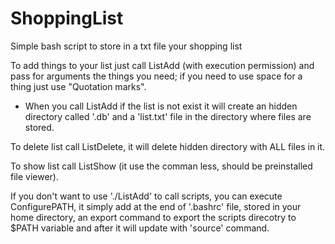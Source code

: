 # ShoppingList
Simple bash script to store in a txt file your shopping list

To add things to your list just call ListAdd (with execution permission) and pass for arguments the things you need; if you need to use space for a thing just use "Quotation marks".
- When you call ListAdd if the list is not exist it will create an hidden directory called '.db' and a 'list.txt' file in the directory where files are stored.

To delete list call ListDelete, it will delete hidden directory with ALL files in it.

To show list call ListShow (it use the comman less, should be preinstalled file viewer).

If you don't want to use './ListAdd' to call scripts, you can execute ConfigurePATH, it simply add at the end of '.bashrc' file, stored in your home directory, an export command to export the scripts direcotry to $PATH variable and after it will update with 'source' command.
